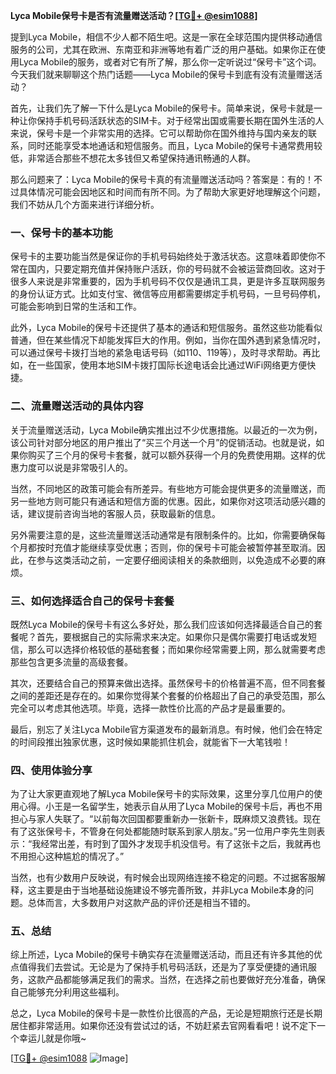 **Lyca Mobile保号卡是否有流量赠送活动？[[TG💪+ @esim1088](https://t.me/s/esim1088)]**

提到Lyca Mobile，相信不少人都不陌生吧。这是一家在全球范围内提供移动通信服务的公司，尤其在欧洲、东南亚和非洲等地有着广泛的用户基础。如果你正在使用Lyca Mobile的服务，或者对它有所了解，那么你一定听说过“保号卡”这个词。今天我们就来聊聊这个热门话题——Lyca Mobile的保号卡到底有没有流量赠送活动？

首先，让我们先了解一下什么是Lyca Mobile的保号卡。简单来说，保号卡就是一种让你保持手机号码活跃状态的SIM卡。对于经常出国或需要长期在国外生活的人来说，保号卡是一个非常实用的选择。它可以帮助你在国外维持与国内亲友的联系，同时还能享受本地通话和短信服务。而且，Lyca Mobile的保号卡通常费用较低，非常适合那些不想花太多钱但又希望保持通讯畅通的人群。

那么问题来了：Lyca Mobile的保号卡真的有流量赠送活动吗？答案是：有的！不过具体情况可能会因地区和时间而有所不同。为了帮助大家更好地理解这个问题，我们不妨从几个方面来进行详细分析。

### 一、保号卡的基本功能

保号卡的主要功能当然是保证你的手机号码始终处于激活状态。这意味着即使你不常在国内，只要定期充值并保持账户活跃，你的号码就不会被运营商回收。这对于很多人来说是非常重要的，因为手机号码不仅仅是通讯工具，更是许多互联网服务的身份认证方式。比如支付宝、微信等应用都需要绑定手机号码，一旦号码停机，可能会影响到日常的生活和工作。

此外，Lyca Mobile的保号卡还提供了基本的通话和短信服务。虽然这些功能看似普通，但在某些情况下却能发挥巨大的作用。例如，当你在国外遇到紧急情况时，可以通过保号卡拨打当地的紧急电话号码（如110、119等），及时寻求帮助。再比如，在一些国家，使用本地SIM卡拨打国际长途电话会比通过WiFi网络更方便快捷。

### 二、流量赠送活动的具体内容

关于流量赠送活动，Lyca Mobile确实推出过不少优惠措施。以最近的一次为例，该公司针对部分地区的用户推出了“买三个月送一个月”的促销活动。也就是说，如果你购买了三个月的保号卡套餐，就可以额外获得一个月的免费使用期。这样的优惠力度可以说是非常吸引人的。

当然，不同地区的政策可能会有所差异。有些地方可能会提供更多的流量赠送，而另一些地方则可能只有通话和短信方面的优惠。因此，如果你对这项活动感兴趣的话，建议提前咨询当地的客服人员，获取最新的信息。

另外需要注意的是，这些流量赠送活动通常是有限制条件的。比如，你需要确保每个月都按时充值才能继续享受优惠；否则，你的保号卡可能会被暂停甚至取消。因此，在参与这类活动之前，一定要仔细阅读相关的条款细则，以免造成不必要的麻烦。

### 三、如何选择适合自己的保号卡套餐

既然Lyca Mobile的保号卡有这么多好处，那么我们应该如何选择最适合自己的套餐呢？首先，要根据自己的实际需求来决定。如果你只是偶尔需要打电话或发短信，那么可以选择价格较低的基础套餐；而如果你经常需要上网，那么就需要考虑那些包含更多流量的高级套餐。

其次，还要结合自己的预算来做出选择。虽然保号卡的价格普遍不高，但不同套餐之间的差距还是存在的。如果你觉得某个套餐的价格超出了自己的承受范围，那么完全可以考虑其他选项。毕竟，选择一款性价比高的产品才是最重要的。

最后，别忘了关注Lyca Mobile官方渠道发布的最新消息。有时候，他们会在特定的时间段推出独家优惠，这时候如果能抓住机会，就能省下一大笔钱啦！

### 四、使用体验分享

为了让大家更直观地了解Lyca Mobile保号卡的实际效果，这里分享几位用户的使用心得。小王是一名留学生，她表示自从用了Lyca Mobile的保号卡后，再也不用担心与家人失联了。“以前每次回国都要重新办一张新卡，既麻烦又浪费钱。现在有了这张保号卡，不管身在何处都能随时联系到家人朋友。”另一位用户李先生则表示：“我经常出差，有时到了国外才发现手机没信号。有了这张卡之后，我就再也不用担心这种尴尬的情况了。”

当然，也有少数用户反映说，有时候会出现网络连接不稳定的问题。不过据客服解释，这主要是由于当地基础设施建设不够完善所致，并非Lyca Mobile本身的问题。总体而言，大多数用户对这款产品的评价还是相当不错的。

### 五、总结

综上所述，Lyca Mobile的保号卡确实存在流量赠送活动，而且还有许多其他的优点值得我们去尝试。无论是为了保持手机号码活跃，还是为了享受便捷的通讯服务，这款产品都能够满足我们的需求。当然，在选择之前也要做好充分准备，确保自己能够充分利用这些福利。

总之，Lyca Mobile的保号卡是一款性价比很高的产品，无论是短期旅行还是长期居住都非常适用。如果你还没有尝试过的话，不妨赶紧去官网看看吧！说不定下一个幸运儿就是你哦~

[[TG💪+ @esim1088](https://t.me/s/esim1088) ![Image](https://i.postimg.cc/4NQfJmqS/Snipaste-2025-05-13-00-14-12.png)]